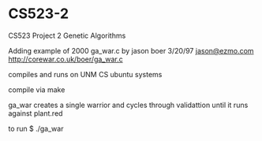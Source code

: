 # CS523-2
CS523 Project 2 Genetic Algorithms 

Adding example of 2000 ga_war.c 
by jason boer 3/20/97
jason@ezmo.com
http://corewar.co.uk/boer/ga_war.c


compiles and runs on UNM CS ubuntu systems

compile via make 

ga_war creates a single warrior and cycles through validattion until
 it runs against plant.red

to run
  $ ./ga_war
